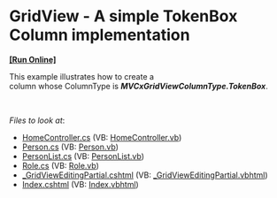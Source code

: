# GridView - A simple TokenBox Column implementation
<!-- run online -->
**[[Run Online]](https://codecentral.devexpress.com/t328461/)**
<!-- run online end -->


<p>This example illustrates how to create a column whose ColumnType is <strong><em>MVCxGridViewColumnType.TokenBox</em></strong>. </p>

<br/>

<!-- default file list -->
*Files to look at*:

* [HomeController.cs](./CS/t328461/Controllers/HomeController.cs) (VB: [HomeController.vb](./VB/t328461VB/Controllers/HomeController.vb))
* [Person.cs](./CS/t328461/Models/Person.cs) (VB: [Person.vb](./VB/t328461VB/Models/Person.vb))
* [PersonList.cs](./CS/t328461/Models/PersonList.cs) (VB: [PersonList.vb](./VB/t328461VB/Models/PersonList.vb))
* [Role.cs](./CS/t328461/Models/Role.cs) (VB: [Role.vb](./VB/t328461VB/Models/Role.vb))
* [_GridViewEditingPartial.cshtml](./CS/t328461/Views/Home/_GridViewEditingPartial.cshtml) (VB: [_GridViewEditingPartial.vbhtml](./VB/t328461VB/Views/Home/_GridViewEditingPartial.vbhtml))
* [Index.cshtml](./CS/t328461/Views/Home/Index.cshtml) (VB: [Index.vbhtml](./VB/t328461VB/Views/Home/Index.vbhtml))
<!-- default file list end -->
